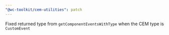 ```yaml
---
"@wc-toolkit/cem-utilities": patch
---
```


Fixed returned type from `getComponentEventsWithType` when the CEM type is `CustomEvent`
